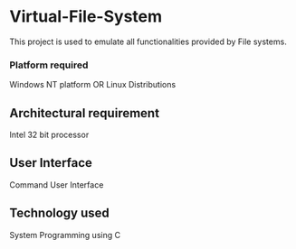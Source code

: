 # Virtual-File-System

This project is used to emulate all functionalities provided by File systems.

### Platform required
Windows NT platform OR Linux Distributions

## Architectural requirement
Intel 32 bit processor

## User Interface
Command User Interface

## Technology used

System Programming using C
